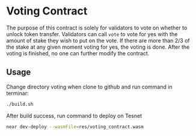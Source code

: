 # Voting Contract

The purpose of this contract is solely for validators to vote on whether to unlock
token transfer. Validators can call `vote` to vote for yes with the amount of stake they wish
to put on the vote. If there are more than 2/3 of the stake at any given moment voting for yes, the voting is done.
After the voting is finished, no one can further modify the contract.

## Usage

Change directory voting when clone to github and run command in terminar:

```bash
./build.sh
```

After build success, run command to deploy on Tesnet

```bash
near dev-deploy --wasmFile=res/voting_contract.wasm
```
